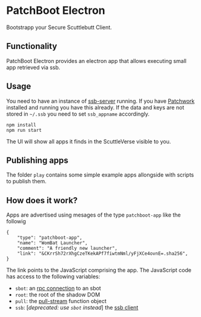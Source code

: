# PatchBoot Electron

Bootstrapp your Secure Scuttlebutt Client.

## Functionality

PatchBoot Electron provides an electron app that allows executing small app retrieved via ssb.

## Usage

You need to have an instance of [ssb-server](https://github.com/ssbc/ssb-server) running. If you have [Patchwork](https://github.com/ssbc/patchwork/) installed and running you have this already. If the data and keys are not stored in `~/.ssb` you need to set `ssb_appname` accordingly.

    npm install
    npm run start

The UI will show all apps it finds in the ScuttleVerse visible to you.

## Publishing apps

The folder `play` contains some simple example apps allongside with scripts to publish them.

## How does it work?

Apps are advertised using mesages of the type `patchboot-app` like the followig

```
{
    "type": "patchboot-app",
    "name": "WomBat Launcher",
    "comment": "A friendly new launcher",
    "link": "&CKrrSh72rXhgCzeTKekAPf7fiwtmNml/yFjXCe4ovnE=.sha256",
}
```

The link points to the JavaScript comprising the app. The JavaScript code has access to the following variables:

- `sbot`: an [rpc connection](https://ssbc.github.io/scuttlebutt-protocol-guide/#rpc-protocol) to an sbot
- `root`: the root of the shadow DOM
- `pull`: the [pull-stream](https://github.com/pull-stream/pull-stream) function object
- `ssb`: [*deprecated: use `sbot` instead*] the [ssb client](https://github.com/ssbc/ssb-client)


